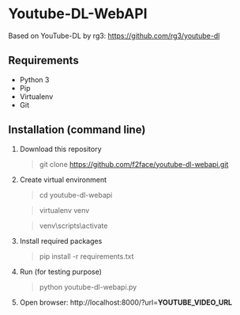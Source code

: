 # Youtube-DL-WebAPI

Based on YouTube-DL by rg3: https://github.com/rg3/youtube-dl

## Requirements

 - Python 3
 - Pip
 - Virtualenv
 - Git

## Installation (command line)

 1. Download this repository
 
    > git clone https://github.com/f2face/youtube-dl-webapi.git

 2. Create virtual environment

    > cd youtube-dl-webapi

    > virtualenv venv

    > venv\scripts\activate

 3. Install required packages

    > pip install -r requirements.txt

 4. Run (for testing purpose)
 
    > python youtube-dl-webapi.py

 5. Open browser: http://localhost:8000/?url=**YOUTUBE_VIDEO_URL**